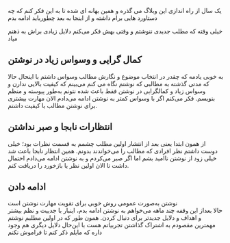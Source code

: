 
یک سال از راه اندازی این وبلاگ می گذره و همین بهانه ای شده تا به این فکر کنم که چه دستاورد هایی برام داشته و از اینجا به بعد چطورباید ادامه بدم
 
خیلی وقته که مطلب جدیدی ننوشتم و وقتی بهش فکر می‌کنم دلایل زیادی براش به ذهنم میاد

## کمال گرایی و وسواس زیاد در نوشتن
به خوبی یادمه که چقدر در انتخاب موضوع و نگارش مطالب وسواس داشتم با اینحال حالا که مدتی گذشته به مطالبی که نوشتم نگاه می کنم می‌بینم که کیفیت بالایی ندارن و وسواس زیاد و کمالگرایی در نوشتن فقط باعث شده نتونم به‌طور پیوسته و منظم بنویسم. 
فکر می‌کنم اگر با وسواس کمتر به نوشتن ادامه می‌دادم الان مهارت بیشتری برای نوشتن مطالب با کیفیت داشتم.

## انتظارات نابجا و صبر نداشتن
از همون ابتدا یعنی بعد از انتشار اولین مطلب چشمم به قسمت نظرات بود؛ خیلی دوست داشتم نظر افرادی که مطالب را می‌خواندند بدونم.
همین انتظار نابجا باعث شد خیلی زود از نوشتن ناامید بشم اما اگر صبر می‌کردم و به نوشتن ادامه می‌دادم احتمال داشت تا الان اولین نظر یا بازخورد را دریافت کنم. 

## ادامه دادن
نوشتن به‌صورت عمومی روش خوبی برای تقویت مهارت نوشتن است  
حالا بعد‌از این وقفه چند ماهه می‌خواهم به نوشتن ادامه بدم، اینبار با جدییت و نظم بیشتر و اهداف و دلایل جدیدتر برای دنبال کردن.
همون طور که در اولین مطلبم نوشتم مهمترین مقصودم به اشتراک گذاشتن تجربیاتم هست با این‌حال دلایل دیگری هم وجود داره که مایلم ذکر کنم تا فراموش نکنم   
